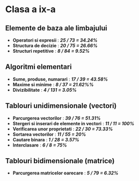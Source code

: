 # Clasa a ix-a

## Elemente de baza ale limbajului
- **Operatori si expresii** : ***25 / 73 = 34.24%***
- **Structura de decizie** : ***20 / 75 = 26.66%***
- **Structuri repetitive** : ***8 / 84 = 9.52%***
## Algoritmi elementari
- **Sume, produse, numarari** : ***17 / 39 = 43.58%***
- **Maxime si minime** : ***8 / 37 = 21.62%%***
- **Divizibilitate** : ***4 / 131 = 3.05%***
## Tablouri unidimensionale (vectori)
- **Parcurgerea vectorilor** : ***39 / 76 = 51.31%***
- **Stergeri si inserari de elemente in vectori** : ***11 / 11 = 100%***
- **Verificarea unor proprietati** : ***22 / 30 = 73.33%***
- **Sortarea vectorilor** : ***11 / 55 = 20%***
- **Cautare binara** : ***1 / 28 = 3.57%***
- **Interclasare** : ***6 / 8 = 75%***
## Tablouri bidimensionale (matrice)
- **Parcurgerea matricelor oarecare** : ***5 / 79 = 6.32%***

